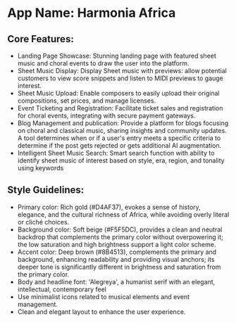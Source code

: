 # **App Name**: Harmonia Africa

## Core Features:

- Landing Page Showcase: Stunning landing page with featured sheet music and choral events to draw the user into the platform.
- Sheet Music Display: Display Sheet music with previews: allow potential customers to view score snippets and listen to MIDI previews to gauge interest.
- Sheet Music Upload: Enable composers to easily upload their original compositions, set prices, and manage licenses.
- Event Ticketing and Registration: Facilitate ticket sales and registration for choral events, integrating with secure payment gateways.
- Blog Management and publication: Provide a platform for blogs focusing on choral and classical music, sharing insights and community updates. A tool determines when or if a user's entry meets a specific criteria to determine if the post gets rejected or gets additional AI augmentation.
- Intelligent Sheet Music Search: Smart search function with ability to identify sheet music of interest based on style, era, region, and tonality using keywords

## Style Guidelines:

- Primary color: Rich gold (#D4AF37), evokes a sense of history, elegance, and the cultural richness of Africa, while avoiding overly literal or cliché choices.
- Background color: Soft beige (#F5F5DC), provides a clean and neutral backdrop that complements the primary color without overpowering it; the low saturation and high brightness support a light color scheme.
- Accent color: Deep brown (#8B4513), complements the primary and background, enhancing readability and providing visual anchors; its deeper tone is significantly different in brightness and saturation from the primary color.
- Body and headline font: 'Alegreya', a humanist serif with an elegant, intellectual, contemporary feel
- Use minimalist icons related to musical elements and event management.
- Clean and elegant layout to enhance the user experience.
